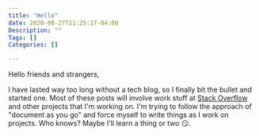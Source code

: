 ```yaml
---
title: "Hello"
date: 2020-08-27T21:25:17-04:00
Description: ""
Tags: []
Categories: []

---
```


Hello friends and strangers,

I have lasted way too long without a tech blog, so I finally bit the bullet and
started one. Most of these posts will involve work stuff at [Stack
Overflow](https://stackoverflow.com) and other projects that I'm working on. I'm
trying to follow the approach of "document as you go" and force myself to write
things as I work on projects. Who knows? Maybe I'll learn a thing or two
:smirk:.
